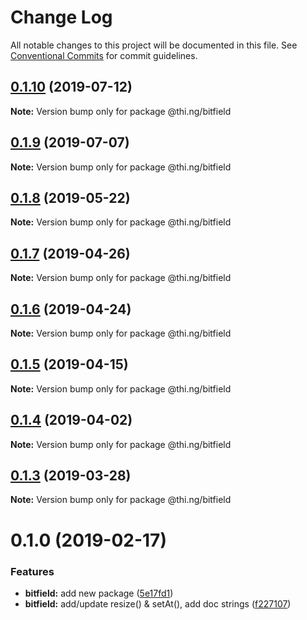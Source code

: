 # Change Log

All notable changes to this project will be documented in this file.
See [Conventional Commits](https://conventionalcommits.org) for commit guidelines.

## [0.1.10](https://github.com/thi-ng/umbrella/compare/@thi.ng/bitfield@0.1.9...@thi.ng/bitfield@0.1.10) (2019-07-12)

**Note:** Version bump only for package @thi.ng/bitfield





## [0.1.9](https://github.com/thi-ng/umbrella/compare/@thi.ng/bitfield@0.1.8...@thi.ng/bitfield@0.1.9) (2019-07-07)

**Note:** Version bump only for package @thi.ng/bitfield





## [0.1.8](https://github.com/thi-ng/umbrella/compare/@thi.ng/bitfield@0.1.7...@thi.ng/bitfield@0.1.8) (2019-05-22)

**Note:** Version bump only for package @thi.ng/bitfield





## [0.1.7](https://github.com/thi-ng/umbrella/compare/@thi.ng/bitfield@0.1.6...@thi.ng/bitfield@0.1.7) (2019-04-26)

**Note:** Version bump only for package @thi.ng/bitfield





## [0.1.6](https://github.com/thi-ng/umbrella/compare/@thi.ng/bitfield@0.1.5...@thi.ng/bitfield@0.1.6) (2019-04-24)

**Note:** Version bump only for package @thi.ng/bitfield





## [0.1.5](https://github.com/thi-ng/umbrella/compare/@thi.ng/bitfield@0.1.4...@thi.ng/bitfield@0.1.5) (2019-04-15)

**Note:** Version bump only for package @thi.ng/bitfield





## [0.1.4](https://github.com/thi-ng/umbrella/compare/@thi.ng/bitfield@0.1.3...@thi.ng/bitfield@0.1.4) (2019-04-02)

**Note:** Version bump only for package @thi.ng/bitfield





## [0.1.3](https://github.com/thi-ng/umbrella/compare/@thi.ng/bitfield@0.1.2...@thi.ng/bitfield@0.1.3) (2019-03-28)

**Note:** Version bump only for package @thi.ng/bitfield







# 0.1.0 (2019-02-17)


### Features

* **bitfield:** add new package ([5e17fd1](https://github.com/thi-ng/umbrella/commit/5e17fd1))
* **bitfield:** add/update resize() & setAt(), add doc strings ([f227107](https://github.com/thi-ng/umbrella/commit/f227107))
